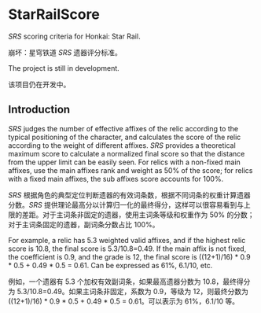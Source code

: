 # StarRailScore

_SRS_ scoring criteria for Honkai: Star Rail.

崩坏：星穹铁道 _SRS_ 遗器评分标准。

The project is still in development.

该项目仍在开发中。

## Introduction

_SRS_ judges the number of effective affixes of the relic according to the typical positioning of the character, and calculates the score of the relic according to the weight of different affixes. _SRS_ provides a theoretical maximum score to calculate a normalized final score so that the distance from the upper limit can be easily seen. For relics with a non-fixed main affixes, use the main affixes rank and weight as 50% of the score; for relics with a fixed main affixes, the sub affixes score accounts for 100%.

_SRS_ 根据角色的典型定位判断遗器的有效词条数，根据不同词条的权重计算遗器分数。_SRS_ 提供理论最高分以计算归一化的最终得分，这样可以很容易看到与上限的差距。对于主词条非固定的遗器，使用主词条等级和权重作为 50% 的分数；对于主词条固定的遗器，副词条分数占比 100%。

For example, a relic has 5.3 weighted valid affixes, and if the highest relic score is 10.8, the final score is 5.3/10.8=0.49. If the main affix is not fixed, the coefficient is 0.9, and the grade is 12, the final score is ((12+1)/16) \* 0.9 \* 0.5 + 0.49 \* 0.5 = 0.61. Can be expressed as 61%, 6.1/10, etc.

例如，一个遗器有 5.3 个加权有效副词条，如果最高遗器分数为 10.8，最终得分为 5.3/10.8=0.49。如果主词条非固定，系数为 0.9，等级为 12，则最终分数为 ((12+1)/16) \* 0.9 \* 0.5 + 0.49 \* 0.5 = 0.61。可以表示为 61%，6.1/10 等。
